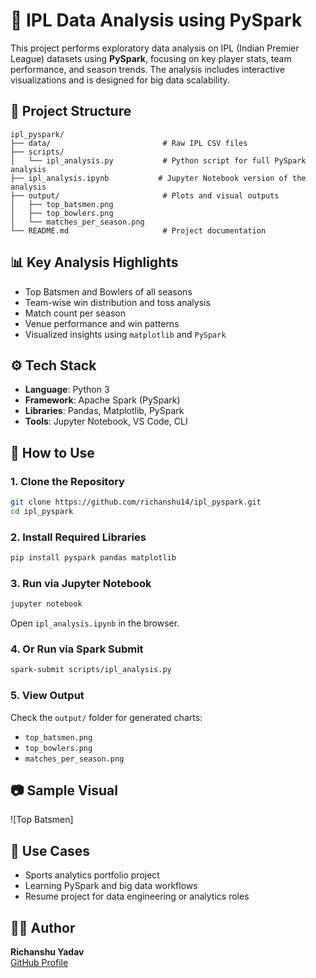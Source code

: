 # 🏏 IPL Data Analysis using PySpark

This project performs exploratory data analysis on IPL (Indian Premier League) datasets using **PySpark**, focusing on key player stats, team performance, and season trends. The analysis includes interactive visualizations and is designed for big data scalability.

## 📁 Project Structure

```
ipl_pyspark/
├── data/                         # Raw IPL CSV files
├── scripts/
│   └── ipl_analysis.py           # Python script for full PySpark analysis
├── ipl_analysis.ipynb           # Jupyter Notebook version of the analysis
├── output/                       # Plots and visual outputs
│   ├── top_batsmen.png
│   ├── top_bowlers.png
│   └── matches_per_season.png
└── README.md                     # Project documentation
```

## 📊 Key Analysis Highlights

- Top Batsmen and Bowlers of all seasons
- Team-wise win distribution and toss analysis
- Match count per season
- Venue performance and win patterns
- Visualized insights using `matplotlib` and `PySpark`

## ⚙️ Tech Stack

- **Language**: Python 3
- **Framework**: Apache Spark (PySpark)
- **Libraries**: Pandas, Matplotlib, PySpark
- **Tools**: Jupyter Notebook, VS Code, CLI

## 🚀 How to Use

### 1. Clone the Repository

```bash
git clone https://github.com/richanshu14/ipl_pyspark.git
cd ipl_pyspark
```

### 2. Install Required Libraries

```bash
pip install pyspark pandas matplotlib
```

### 3. Run via Jupyter Notebook

```bash
jupyter notebook
```

Open `ipl_analysis.ipynb` in the browser.

### 4. Or Run via Spark Submit

```bash
spark-submit scripts/ipl_analysis.py
```

### 5. View Output

Check the `output/` folder for generated charts:

- `top_batsmen.png`
- `top_bowlers.png`
- `matches_per_season.png`

## 📷 Sample Visual

![Top Batsmen]

## 📌 Use Cases

- Sports analytics portfolio project
- Learning PySpark and big data workflows
- Resume project for data engineering or analytics roles

## 🧑‍💻 Author

**Richanshu Yadav**  
[GitHub Profile](https://github.com/richanshu14)


